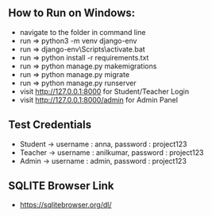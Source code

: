 ## How to Run on Windows: 

* navigate to the folder in command line        
* run => python3 -m venv django-env       
* run => django-env\Scripts\activate.bat   
* run => python install -r requirements.txt        
* run => python manage.py makemigrations       
* run => python manage.py migrate                  
* run => python manage.py runserver        
* visit http://127.0.0.1:8000 for Student/Teacher Login                  
* visit http://127.0.0.1:8000/admin for Admin Panel

## Test Credentials

* Student -> username : anna, password : project123     
* Teacher -> username : anilkumar, password : project123     
* Admin -> username : admin, password : project123  


## SQLITE Browser Link

* https://sqlitebrowser.org/dl/